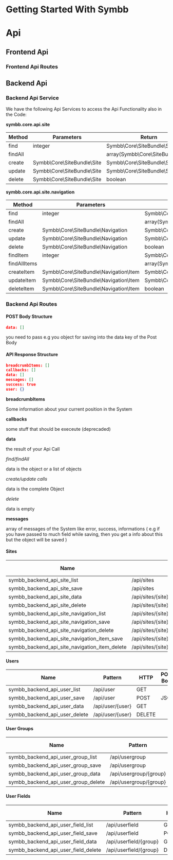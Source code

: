 Getting Started With Symbb
==========================


# Api

## Frontend Api

### Frontend Api Routes

## Backend Api

### Backend Api Service

We have the following Api Services to access the Api Functionality also in the Code:

**symbb.core.api.site**

| Method | Parameters | Return |
| ------------- | ----------- | ----------- |
| find | integer | Symbb\Core\SiteBundle\Site |
| findAll | | array(Symbb\Core\SiteBundle\Site) |
| create | Symbb\Core\SiteBundle\Site | Symbb\Core\SiteBundle\Site |
| update | Symbb\Core\SiteBundle\Site | Symbb\Core\SiteBundle\Site |
| delete | Symbb\Core\SiteBundle\Site | boolean |

**symbb.core.api.site.navigation**

| Method | Parameters | Return |
| ------------- | ----------- | ----------- |
| find | integer | Symbb\Core\SiteBundle\Navigation |
| findAll | | array(Symbb\Core\SiteBundle\Navigation) |
| create | Symbb\Core\SiteBundle\Navigation | Symbb\Core\SiteBundle\Navigation |
| update | Symbb\Core\SiteBundle\Navigation | Symbb\Core\SiteBundle\Navigation |
| delete | Symbb\Core\SiteBundle\Navigation | boolean |
| findItem | integer | Symbb\Core\SiteBundle\Navigation\Item |
| findAllItems | | array(Symbb\Core\SiteBundle\Navigation\Item) |
| createItem | Symbb\Core\SiteBundle\Navigation\Item | Symbb\Core\SiteBundle\Navigation\Item |
| updateItem | Symbb\Core\SiteBundle\Navigation\Item | Symbb\Core\SiteBundle\Navigation\Item |
| deleteItem | Symbb\Core\SiteBundle\Navigation\Item | boolean |

### Backend Api Routes

#### POST Body Structure

```json
data: []
```

you need to pass e.g you object for saving into the data key of the Post Body

#### API Response Structure

```json
breadcrumbItems: []
callbacks: []
data: []
messages: []
success: true
user: {}
```

**breadcrumbItems**

Some information about your current position in the System

**callbacks**

some stuff that should be execeute (deprecaded)


**data**

the result of your Api Call

*find/findAll*

data is the object or a list of objects

*create/update calls*

data is the complete Object

*delete*

data is empty

**messages**

array of messages of the System like error, success, informations ( e.g if you have passed to much field while saving, then you get a info about this but the object will be saved )

#### Sites

| Name | Pattern | HTTP | POST Body |
| ------------- | ----------- | ----------- | ----------- |
| symbb_backend_api_site_list | /api/sites | GET |  |
| symbb_backend_api_site_save | /api/sites | POST | JSON |
| symbb_backend_api_site_data | /api/sites/{site} | GET |  |
| symbb_backend_api_site_delete | /api/sites/{site} | DELETE |  |
| symbb_backend_api_site_navigation_list | /api/sites/{site}/navigations | GET |  |
| symbb_backend_api_site_navigation_save | /api/sites/{site}/navigations | POST | JSON |
| symbb_backend_api_site_navigation_delete | /api/sites/{site}/navigations/{navigation} | DELETE |  |
| symbb_backend_api_site_navigation_item_save | /api/sites/{site}/navigations/{navigation}/items | POST | JSON |
| symbb_backend_api_site_navigation_item_delete | /api/sites/{site}/navigations/{navigation}/items/{item} | DELETE |  |

#### Users

| Name | Pattern | HTTP | POST Body |
| ------------- | ----------- | ----------- | ----------- |
| symbb_backend_api_user_list | /api/user | GET |  |
| symbb_backend_api_user_save | /api/user | POST | JSON |
| symbb_backend_api_user_data | /api/user/{user} | GET |  |
| symbb_backend_api_user_delete | /api/user/{user} | DELETE |  

#### User Groups

| Name | Pattern | HTTP | POST Body |
| ------------- | ----------- | ----------- | ----------- |
| symbb_backend_api_user_group_list | /api/usergroup | GET |  |
| symbb_backend_api_user_group_save | /api/usergroup | POST | JSON |
| symbb_backend_api_user_group_data | /api/usergroup/{group} | GET |  |
| symbb_backend_api_user_group_delete | /api/usergroup/{group} | DELETE |  

#### User Fields

| Name | Pattern | HTTP | POST Body |
| ------------- | ----------- | ----------- | ----------- |
| symbb_backend_api_user_field_list | /api/userfield | GET |  |
| symbb_backend_api_user_field_save | /api/userfield | POST | JSON |
| symbb_backend_api_user_field_data | /api/userfield/{group} | GET |  |
| symbb_backend_api_user_field_delete | /api/userfield/{group} | DELETE |  

